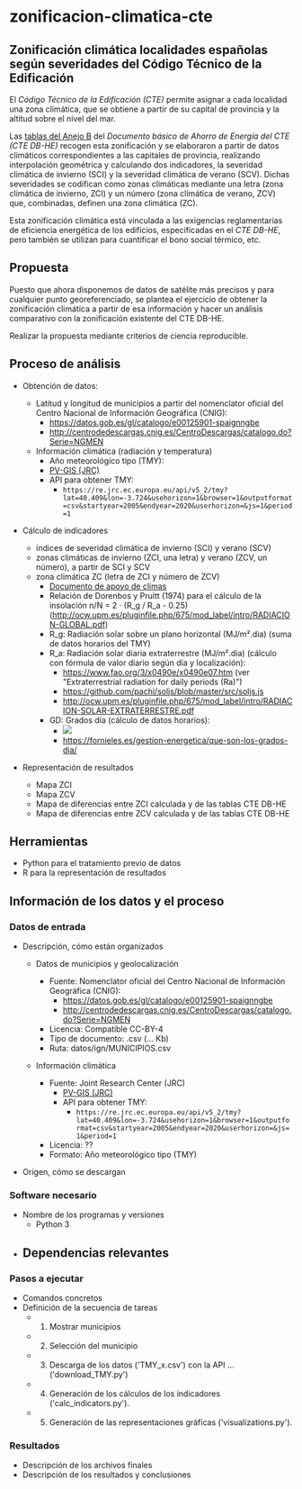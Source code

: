 # zonificacion-climatica-cte

## Zonificación climática localidades españolas según severidades del Código Técnico de la Edificación

El *Código Técnico de la Edificación (CTE)* permite asignar a cada localidad una zona climática, que se obtiene a partir de su capital de provincia y la altitud sobre el nivel del mar.

Las [tablas del Anejo B](https://www.codigotecnico.org/pdf/Documentos/HE/DccHE.pdf) del *Documento básico de Ahorro de Energía del CTE (CTE DB-HE)* recogen esta zonificación y se elaboraron a partir de datos climáticos correspondientes a las capitales de provincia, realizando interpolación geométrica y calculando dos indicadores, la severidad climática de invierno (SCI) y la severidad climática de verano (SCV). Dichas severidades se codifican como zonas climáticas mediante una letra (zona climática de invierno, ZCI) y un número (zona climática de verano, ZCV) que, combinadas, definen una zona climática (ZC).

Esta zonificación climática está vinculada a las exigencias reglamentarias de eficiencia energética de los edificios, especificadas en el *CTE DB-HE*, pero también se utilizan para cuantificar el bono social térmico, etc.

## Propuesta

Puesto que ahora disponemos de datos de satélite más precisos y para cualquier punto georeferenciado, se plantea el ejercicio de obtener la zonificación climática a partir de esa información y hacer un análisis comparativo con la zonificación existente del CTE DB-HE.

Realizar la propuesta mediante criterios de ciencia reproducible.

## Proceso de análisis

- Obtención de datos:
  - Latitud y longitud de municipios a partir del nomenclator oficial del Centro Nacional de Información Geográfica (CNIG):
    - https://datos.gob.es/gl/catalogo/e00125901-spaignngbe
    - http://centrodedescargas.cnig.es/CentroDescargas/catalogo.do?Serie=NGMEN
  - Información climática (radiación y temperatura)
    - Año meteorológico tipo (TMY):
    - [PV-GIS (JRC)](https://re.jrc.ec.europa.eu/pvg_tools/en/)
    - API para obtener TMY:
      - `https://re.jrc.ec.europa.eu/api/v5_2/tmy?lat=40.409&lon=-3.724&usehorizon=1&browser=1&outputformat=csv&startyear=2005&endyear=2020&userhorizon=&js=1&period=1`
- Cálculo de indicadores
  - índices de severidad climática de invierno (SCI) y verano (SCV)
  - zonas climáticas de invierno (ZCI, una letra) y verano (ZCV, un número), a partir de SCI y SCV
  - zona climática ZC (letra de ZCI y número de ZCV)
    - [Documento de apoyo de climas](https://www.codigotecnico.org/pdf/Documentos/HE/20170202-DOC-DB-HE-0-Climas%20de%20referencia.pdf)
    - Relación de Dorenbos y Pruitt (1974) para el cálculo de la insolación n/N = 2 · (R_g / R_a - 0.25) (http://ocw.upm.es/pluginfile.php/675/mod_label/intro/RADIACION-GLOBAL.pdf)
    - R_g: Radiación solar sobre un plano horizontal (MJ/m².dia) (suma de datos horarios del TMY)
    - R_a: Radiación solar diaria extraterrestre (MJ/m².dia) (cálculo con fórmula de valor diario según día y localización):
      - https://www.fao.org/3/x0490e/x0490e07.htm (ver "Extraterrestrial radiation for daily periods (Ra)")
      - https://github.com/pachi/soljs/blob/master/src/soljs.js
      - http://ocw.upm.es/pluginfile.php/675/mod_label/intro/RADIACION-SOLAR-EXTRATERRESTRE.pdf
    - GD: Grados día (cálculo de datos horarios):
      - <img src="https://render.githubusercontent.com/render/math?math=GD_{T_b} = \sum {{T_b - T_{ah}} \over 24} \cdot \left\lfloor T_b > T_{ah} \right\rfloor">
      <!-- GD_Tb = Sum( ((Tb - Tah) / 24) si Tb > Tah, o 0 si Tb <= Tah). -->
      - https://fornieles.es/gestion-energetica/que-son-los-grados-dia/
      
- Representación de resultados
  - Mapa ZCI
  - Mapa ZCV
  - Mapa de diferencias entre ZCI calculada y de las tablas CTE DB-HE
  - Mapa de diferencias entre ZCV calculada y de las tablas CTE DB-HE

## Herramientas

- Python para el tratamiento previo de datos
- R para la representación de resultados

## Información de los datos y el proceso

### Datos de entrada

- Descripción, cómo están organizados

    - Datos de municipios y geolocalización
        - Fuente: Nomenclator oficial del Centro Nacional de Información Geográfica (CNIG):
            - https://datos.gob.es/gl/catalogo/e00125901-spaignngbe
            - http://centrodedescargas.cnig.es/CentroDescargas/catalogo.do?Serie=NGMEN
        - Licencia: Compatible CC-BY-4
        - Tipo de documento: .csv (... Kb)
        - Ruta: datos/ign/MUNICIPIOS.csv
     
    - Información climática
        - Fuente: Joint Research Center (JRC)
            - [PV-GIS (JRC)](https://re.jrc.ec.europa.eu/pvg_tools/en/)
            - API para obtener TMY:
              - `https://re.jrc.ec.europa.eu/api/v5_2/tmy?lat=40.409&lon=-3.724&usehorizon=1&browser=1&outputformat=csv&startyear=2005&endyear=2020&userhorizon=&js=1&period=1`
        - Licencia: ??
        - Formato: Año meteorológico tipo (TMY)

- Origen, cómo se descargan
    
### Software necesario
- Nombre de los programas y versiones
    - Python 3
- Dependencias relevantes
    - 
### Pasos a ejecutar
- Comandos concretos
- Definición de la secuencia de tareas
    - 1) Mostrar municipios
    - 2) Selección del municipio
    - 3) Descarga de los datos ('TMY_x.csv') con la API ... ('download_TMY.py')
    - 4) Generación de los cálculos de los indicadores ('calc_indicators.py').
    - 5) Generación de las representaciones gráficas ('visualizations.py'). 
 
### Resultados
- Descripción de los archivos finales
- Descripción de los resultados y conclusiones
